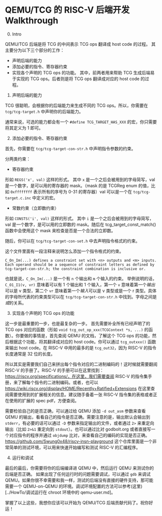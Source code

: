 # QEMU/TCG 的 RISC-V 后端开发 Walkthrough

0. Intro

QEMU/TCG 后端是将 TCG 的中间表示 TCG ops 翻译成 host code 的过程。
其主要分为以下三个部分的工作：
 - 声明后端的能力
 - 添加必要的指令、寄存器约束
 - 实现各个声明的 TCG ops 的功能。
其中，前两者用来帮助 TCG 生成后端易于实现的 TCG ops。后者则是将 TCG ops 翻译成对应的 host code 的过程。

1. 声明后端的能力

TCG 很聪明，会根据你的后端能力来生成不同的 TCG ops。所以，你需要在 `tcg/tcg-target.h` 中声明你的后端能力。

通常来说，可选的能力都会有一个 `#define TCG_TARGET_HAS_XXX` 的宏，你只需要将其定义为 1 即可。

2. 添加必要的指令、寄存器约束

首先，你需要在 `tcg/tcg-target-con-str.h` 中声明指令参数的约束。

分两类约束：

- 寄存器约束

形如 `REGS('x', val)` 这样的形式。
其中 `x` 是一个之后会被用到的字母简写，val 是一个数字，是可以用的寄存器的 mask。（mask 的是 TCGReg enum 的值，比如 `0xffffffff` 表示所有的序号为 0-31 的寄存器）val 可以是一个在 `tcg/tcg-target.c.inc` 中定义的宏。

- 常数约束（立即数约束）

形如 `CONSTS('i', val)` 这样的形式。
其中 `i` 是一个之后会被用到的字母简写，val 是一个数字，是可以用的立即数的 mask。随后在 tcg_target_const_match() 函数中会使用这个 mask 来检查是否是一个合法的立即数。

随后，你可以在 `tcg/tcg-target-con-set.h` 中去声明指令格式的约束。

这个文件里面有一段注释来说明怎么添加一个指令格式的约束。
```
C_On_Im(...) defines a constraint set with <n> outputs and <m> inputs.
Each operand should be a sequence of constraint letters as defined by
tcg-target-con-str.h; the constraint combination is inclusive or.
```
也就是说，`C_On_Im(...)` 是一个有 `n` 个输出和 `m` 个输入的约束。
举例说明的话，`C_O1_I1(v, vr)` 意味着可以有 1 个输出和 1 个输入，第一个 `v` 意味着第一个*输出*可以是 v 类型，第二个 `vr` 意味着第一个*输入*可以是 v 类型或是一个 r 类型。具体的字母所代表的约束类型可以在 `tcg/tcg-target-con-str.h` 中找到。字母之间是*或*的关系。

3. 实现各个声明的 TCG ops 的功能

这一步是最重要的一步，也是最复杂的一步。
首先需要补全所有已经声明了的 TCG ops 对应的函数（形如 `void tcg_out_op_xxx(TCGContext *s, ...)` 的函数）。你要做的事情是，首先查阅 QEMU 的文档，了解这个 TCG ops 的功能，然后根据这个功能，将其翻译成对应的 host code。你可以通过 `tcg_outxxx()` 函数来输出 host code。在 RISC-V 中用的最多的是 `tcg_out32`，因为 RISC-V 的指令长度通常是 32 位的长度。

所以其实是需要我们自己来拼出每个指令对应的二进制编码的！这时候就需要翻阅 RISC-V 的手册了。RISC-V 的手册可以在这里找到：https://riscv.org/specifications/，在这里，我们需要查阅 RISC-V 的指令集手册，来了解每个指令的二进制编码。或者，也可以 https://wiki.riscv.org/display/HOME/Recently+Ratified+Extensions 在这里查阅需要使用到的扩展相关的信息。建议随手备着一张 RISC-V 指令集的表格或者正在使用的扩展的 spec pdf，方便查阅。

需要检验自己的是否正确，可以通过给 QEMU 添加 `-d out_asm` 参数来查看 QEMU 的输出，看看自己的指令是否正确。需要注意的是，输出默认会输出到 `stderr`，有必要的话可以通过 `-D` 参数来指定输出的文件，或者通过 `2>` 来重定向输出（比如 `2>&1` 重定向到 `stdout`）。也可以通过比对 godbolt.org 或者直接写一个对应指令的程序并通过 `objdump` 比对，来查看自己的编码的实现是否正确。https://github.com/Swung0x48/riscv-insn-playground 这个仓库里面是一个非常简单的测试环境，可以用来快速开始编写和测试 RISC-V 的汇编程序。

4. 运行和调试

最后的最后，你需要将你的后端编译进 QEMU 中，然后运行 QEMU 来测试你的后端是否正确。
如果出现了任何运行时的问题需要调试，可以通过 `gdb` 来调试 QEMU。如果你很不幸需要和我一样，测试的后端没有直接的硬件支持，那可能需要一个 QEMU-on-QEMU 的环境。调试环境配置的方法可以参考(这里)[../HowTo/调试运行在 chroot 环境中的 qemu-user.md]。

掌握了以上这些，我想你应该可以开始为 QEMU/TCG 后端贡献代码了。祝你好运！